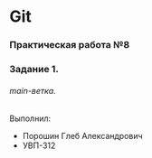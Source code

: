 # Git
### Практическая работа №8
### Задание 1.
###### main-ветка. 

Выполнил:
* Порошин Глеб Александрович
* УВП-312
